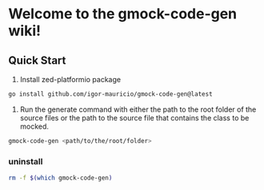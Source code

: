 # Welcome to the gmock-code-gen wiki!

## Quick Start

1. Install zed-platformio package

```bash
go install github.com/igor-mauricio/gmock-code-gen@latest
```

1. Run the generate command with either the path to the root folder of the source files or the path to the source file that contains the class to be mocked.

```bash
gmock-code-gen <path/to/the/root/folder>
```

### uninstall

```bash
rm -f $(which gmock-code-gen)
```
